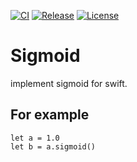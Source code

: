 [![CI](https://github.com/yoshikaz1228/Sigmoid/actions/workflows/main.yml/badge.svg?branch=main)](https://github.com/yoshikaz1228/Sigmoid/actions/workflows/main.yml)
[![Release](https://img.shields.io/github/v/release/yoshikaz1228/Sigmoid)](https://github.com/yoshikaz1228/Sigmoid/releases/latest)
[![License](https://img.shields.io/github/license/yoshikaz1228/Sigmoid)](https://github.com/yoshikaz1228/Sigmoid/blob/main/LICENSE)

# Sigmoid
implement sigmoid for swift.

## For example
```
let a = 1.0
let b = a.sigmoid()
```
